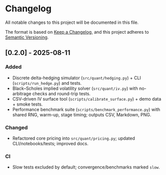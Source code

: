 # Changelog

All notable changes to this project will be documented in this file.

The format is based on [Keep a Changelog](https://keepachangelog.com/en/1.0.0/),
and this project adheres to [Semantic Versioning](https://semver.org/spec/v2.0.0.html).

## [0.2.0] - 2025-08-11

### Added
- Discrete delta-hedging simulator (`src/quant/hedging.py`) + CLI (`scripts/run_hedge.py`) and tests.
- Black–Scholes implied volatility solver (`src/quant/iv.py`) with no-arbitrage checks and round-trip tests.
- CSV-driven IV surface tool (`scripts/calibrate_surface.py`) + demo data + smoke tests.
- Performance benchmark suite (`scripts/benchmark_performance.py`) with shared RNG, warm-up, stage timing; outputs CSV, Markdown, PNG.

### Changed
- Refactored core pricing into `src/quant/pricing.py`; updated CLI/notebooks/tests; improved docs.

### CI
- Slow tests excluded by default; convergence/benchmarks marked `slow`.
